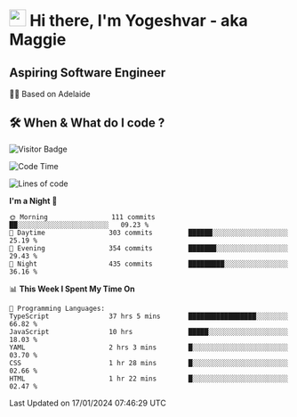 <h1><img src="https://emojis.slackmojis.com/emojis/images/1531849430/4246/blob-sunglasses.gif?1531849430" width="30"/> Hi there, I'm Yogeshvar - aka Maggie</h1>

## Aspiring Software Engineer
🏂🏻  Based on Adelaide 

## 🛠 When & What do I code ?  

![Visitor Badge](https://visitor-badge.feriirawann.repl.co?username=yogeshvar&repo=yogeshvar&label=Visitors&style=plastic&color=%23457BFF&contentType=svg)

<!--START_SECTION:waka-->
![Code Time](http://img.shields.io/badge/Code%20Time-2%2C600%20hrs%2053%20mins-blue)

![Lines of code](https://img.shields.io/badge/From%20Hello%20World%20I%27ve%20Written-4.1%20million%20lines%20of%20code-blue)

**I'm a Night 🦉** 

```text
🌞 Morning                111 commits         ██░░░░░░░░░░░░░░░░░░░░░░░   09.23 % 
🌆 Daytime                303 commits         ██████░░░░░░░░░░░░░░░░░░░   25.19 % 
🌃 Evening                354 commits         ███████░░░░░░░░░░░░░░░░░░   29.43 % 
🌙 Night                  435 commits         █████████░░░░░░░░░░░░░░░░   36.16 % 
```


📊 **This Week I Spent My Time On** 

```text
💬 Programming Languages: 
TypeScript               37 hrs 5 mins       █████████████████░░░░░░░░   66.82 % 
JavaScript               10 hrs              █████░░░░░░░░░░░░░░░░░░░░   18.03 % 
YAML                     2 hrs 3 mins        █░░░░░░░░░░░░░░░░░░░░░░░░   03.70 % 
CSS                      1 hr 28 mins        █░░░░░░░░░░░░░░░░░░░░░░░░   02.66 % 
HTML                     1 hr 22 mins        █░░░░░░░░░░░░░░░░░░░░░░░░   02.47 % 
```


 Last Updated on 17/01/2024 07:46:29 UTC
<!--END_SECTION:waka-->

